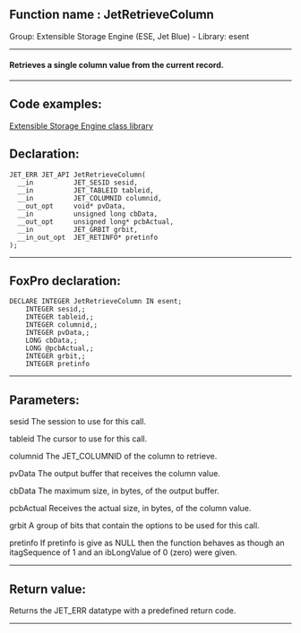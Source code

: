 
## Function name : JetRetrieveColumn
Group: Extensible Storage Engine (ESE, Jet Blue) - Library: esent    
***  


#### Retrieves a single column value from the current record.
***  


## Code examples:
[Extensible Storage Engine class library](../../samples/sample_532.md)  

## Declaration:
```foxpro  
JET_ERR JET_API JetRetrieveColumn(
  __in          JET_SESID sesid,
  __in          JET_TABLEID tableid,
  __in          JET_COLUMNID columnid,
  __out_opt     void* pvData,
  __in          unsigned long cbData,
  __out_opt     unsigned long* pcbActual,
  __in          JET_GRBIT grbit,
  __in_out_opt  JET_RETINFO* pretinfo
);  
```  
***  


## FoxPro declaration:
```foxpro  
DECLARE INTEGER JetRetrieveColumn IN esent;
	INTEGER sesid,;
	INTEGER tableid,;
	INTEGER columnid,;
	INTEGER pvData,;
	LONG cbData,;
	LONG @pcbActual,;
	INTEGER grbit,;
	INTEGER pretinfo  
```  
***  


## Parameters:
sesid 
The session to use for this call.

tableid 
The cursor to use for this call.

columnid 
The JET_COLUMNID of the column to retrieve.

pvData 
The output buffer that receives the column value.

cbData 
The maximum size, in bytes, of the output buffer.

pcbActual 
Receives the actual size, in bytes, of the column value.

grbit 
A group of bits that contain the options to be used for this call.

pretinfo 
If pretinfo is give as NULL then the function behaves as though an itagSequence of 1 and an ibLongValue of 0 (zero) were given.  
***  


## Return value:
Returns the JET_ERR datatype with a predefined return code.  
***  

